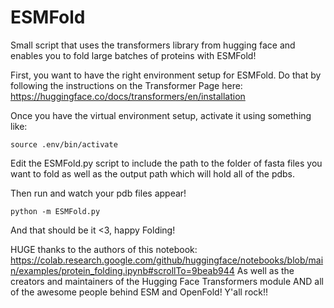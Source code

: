 # ESMFold

Small script that uses the transformers library from hugging face and enables you to fold large batches of proteins with ESMFold!

First, you want to have the right environment setup for ESMFold. Do that by following the instructions on the Transformer Page here: https://huggingface.co/docs/transformers/en/installation

Once you have the virtual environment setup, activate it using something like: 

```
source .env/bin/activate
```

Edit the ESMFold.py script to include the path to the folder of fasta files you want to fold as well as the output path which will hold all of the pdbs. 

Then run and watch your pdb files appear!

```
python -m ESMFold.py
```

And that should be it <3, happy Folding!

HUGE thanks to the authors of this notebook: https://colab.research.google.com/github/huggingface/notebooks/blob/main/examples/protein_folding.ipynb#scrollTo=9beab944
As well as the creators and maintainers of the Hugging Face Transformers module AND all of the awesome people behind ESM and OpenFold! Y'all rock!!